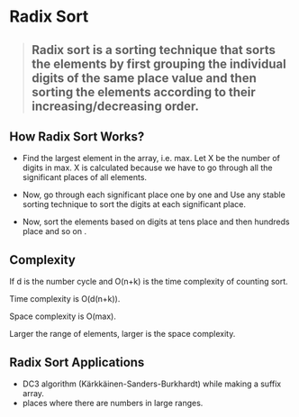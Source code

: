 # Radix Sort

> ## Radix sort is a sorting technique that sorts the elements by first grouping the individual digits of the same place value and then sorting the elements according to their increasing/decreasing order.

## How Radix Sort Works?

- Find the largest element in the array, i.e. max. Let X be the number of digits in max. X is calculated because we have to go through all the significant places of all elements.

- Now, go through each significant place one by one and Use any stable sorting technique to sort the digits at each significant place.

- Now, sort the elements based on digits at tens place and then hundreds place and so on .

## Complexity

If d is the number cycle and O(n+k) is the time complexity of counting sort.

Time complexity is O(d(n+k)).

Space complexity is O(max).

Larger the range of elements, larger is the space complexity.

## Radix Sort Applications

- DC3 algorithm (Kärkkäinen-Sanders-Burkhardt) while making a suffix array.
- places where there are numbers in large ranges.
